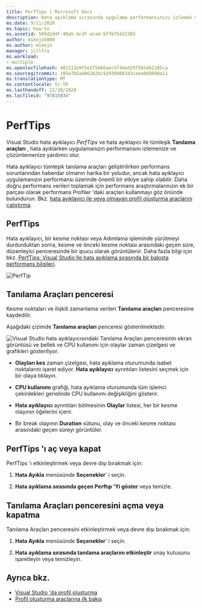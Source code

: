 ```yaml
---
title: PerfTips | Microsoft Docs
description: Hata ayıklama sırasında uygulama performansınızı izlemek ve analiz etmek için Visual Studio hata ayıklayıcısı PerfTips ve tümleşik Tanılama Araçları nasıl kullanacağınızı öğrenin.
ms.date: 9/11/2020
ms.topic: how-to
ms.assetid: 509d2d4f-48a5-4cdf-acad-6f7b75421303
author: mikejo5000
ms.author: mikejo
manager: jillfra
ms.workload:
- multiple
ms.openlocfilehash: 481113e9f5e2f5b66aec5f4dad29f581462165ca
ms.sourcegitcommit: 105e7b5a486262bc92939980383ceee068098a11
ms.translationtype: MT
ms.contentlocale: tr-TR
ms.lasthandoff: 12/30/2020
ms.locfileid: "97815834"
---
```

# <a name="perftips"></a>PerfTips

Visual Studio hata ayıklayıcı *PerfTips* ve hata ayıklayıcı ile tümleşik **Tanılama araçları** , hata ayıklarken uygulamanızın performansını izlemenize ve çözümlemenize yardımcı olur.

Hata ayıklayıcı tümleşik tanılama araçları geliştirilirken performans sorunlarından haberdar olmanın harika bir yoludur, ancak hata ayıklayıcı uygulamanızın performansı üzerinde önemli bir etkiye sahip olabilir. Daha doğru performans verileri toplamak için performans araştırmalarınızın ek bir parçası olarak performans Profiler 'daki araçları kullanmayı göz önünde bulundurun. Bkz. [hata ayıklayıcı ile veya olmayan profil oluşturma araçlarını çalıştırma](../profiling/running-profiling-tools-with-or-without-the-debugger.md).

## <a name="perftips"></a>PerfTips

Hata ayıklayıcı, bir kesme noktası veya Adımlama işleminde yürütmeyi durdurduktan sonra, kesme ve önceki kesme noktası arasındaki geçen süre, düzenleyici penceresinde bir ipucu olarak görüntülenir. Daha fazla bilgi için bkz. [PerfTips: Visual Studio Ile hata ayıklama sırasında bir bakışta performans bilgileri](https://devblogs.microsoft.com/devops/perftips-performance-information-at-a-glance-while-debugging-with-visual-studio/).

![PerfTip](../profiling/media/dbgdiag_perf_perftip.png "DBGDIAG_PERF_PerfTip")

## <a name="diagnostics-tools-window"></a>Tanılama Araçları penceresi

Kesme noktaları ve ilişkili zamanlama verileri **Tanılama araçları** penceresine kaydedilir.

Aşağıdaki çizimde **Tanılama araçları** penceresi gösterilmektedir.

![Visual Studio hata ayıklayıcısındaki Tanılama Araçları penceresinin ekran görüntüsü ve bellek ve CPU kullanımı için olaylar zaman çizelgesi ve grafikleri gösteriliyor.](../profiling/media/diagnostictools-update1.png)

- **Olayları kes** zaman çizelgesi, hata ayıklama oturumunda isabet noktalarını işaret ediyor. **Hata ayıklayıcı** ayrıntıları listesini seçmek için bir olaya tıklayın.

- **CPU kullanımı** grafiği, hata ayıklama oturumunda tüm işlemci çekirdekleri genelinde CPU kullanımı değişikliğini gösterir.

- **Hata ayıklayıcı** ayrıntıları bölmesinin **Olaylar** listesi, her bir kesme olayının öğelerini içerir.

- Bir break olayının **Duration** sütunu, olay ve önceki kesme noktası arasındaki geçen süreyi görüntüler.

## <a name="turn-perftips-on-or-off"></a>PerfTips 'ı aç veya kapat

PerfTips 'ı etkinleştirmek veya devre dışı bırakmak için:

1. **Hata Ayıkla** menüsünde **Seçenekler**' i seçin.

2. **Hata ayıklama sırasında geçen Perftıp 'Yi göster** veya temizle.

## <a name="turn-the-diagnostic-tools-window-on-or-off"></a>Tanılama Araçları penceresini açma veya kapatma

Tanılama Araçları penceresini etkinleştirmek veya devre dışı bırakmak için:

1. **Hata Ayıkla** menüsünde **Seçenekler**' i seçin.

2. **Hata ayıklama sırasında tanılama araçlarını etkinleştir** onay kutusunu işaretleyin veya temizleyin.

## <a name="see-also"></a>Ayrıca bkz.

- [Visual Studio 'da profil oluşturma](../profiling/index.yml)
- [Profil oluşturma araçlarına ilk bakış](../profiling/profiling-feature-tour.md)
